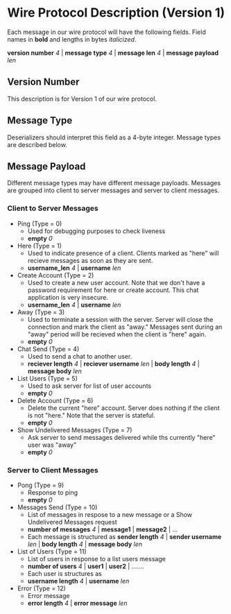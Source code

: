 
# Wire Protocol Description (Version 1)

Each message in our wire protocol will have the following fields. Field names in **bold** and lengths in bytes *italicized*.

**version number** *4* | **message type** *4* | **message len** *4* | **message payload** *len*

## Version Number

This description is for Version 1 of our wire protocol.

## Message Type

Deserializers should interpret this field as a 4-byte integer. Message types are described below.

## Message Payload

Different message types may have different message payloads. Messages are grouped into client to server messages and 
server to client messages. 

### Client to Server Messages

* Ping (Type = 0)
  * Used for debugging purposes to check liveness
  * **empty** *0*
* Here (Type = 1)
  * Used to indicate presence of a client. Clients marked as "here" will recieve messages as soon as they are sent.
  * **username_len** *4* | **username** *len* 
* Create Account (Type = 2)
  * Used to create a new user account. Note that we don't have a password requirement for here or create account. This chat
    application is very insecure.
  * **username_len** *4* | **username** *len*
* Away (Type = 3)
  * Used to terminate a session with the server. Server will close the connection and mark the client as "away." Messages sent 
    during an "away" period will be recieved when the client is "here" again.
  * **empty** *0*
* Chat Send (Type = 4)
  * Used to send a chat to another user. 
  * **reciever length** *4* | **reciever username** *len* | **body length** *4* | **message body** *len*
* List Users (Type = 5)
  * Used to ask server for list of user accounts
  * **empty** *0*
* Delete Account (Type = 6)
  * Delete the current "here" account. Server does nothing if the client is not "here." Note that the server is stateful.
  * **empty** *0*
* Show Undelivered Messages (Type = 7)
  * Ask server to send messages delivered while ths currently "here" user was "away"
  * **empty** *0*

### Server to Client Messages
* Pong (Type = 9)
  * Response to ping
  * **empty** *0*
* Messages Send (Type = 10)
  * List of messages in respose to a new message or a Show Undelivered Messages request
  * **number of messages** *4* | **message1** | **message2** | ...
  * Each message is structured as 
  **sender length** *4* | **sender username** *len* | **body length** *4* | **message body** *len*
* List of Users (Type = 11)
  * List of users in response to a list users message
  * **number of users** *4* | **user1** | **user2** | .......
  * Each user is structures as
  * **username length** *4* | **username** *len* 
* Error (Type = 12)
  * Error message
  * **error length** *4* | **error message** *len*

    
    
